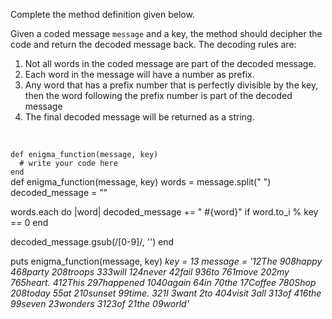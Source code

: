 Complete the method definition given below.

Given a coded message `message` and a key, the method should decipher the code and return the decoded message back. The decoding rules are:

1. Not all words in the coded message are part of the decoded message.
2. Each word in the message will have a number as prefix.
3. Any word that has a prefix number that is perfectly divisible by the key, then the word following the prefix number is part of the decoded message
4. The final decoded message will be returned as a string.

<br>
<codeblock language="ruby" type="exercise" testMode="multipleInput">
<code>
def enigma_function(message, key)
  # write your code here
end
</code>

<solution>
def enigma_function(message, key)
  words = message.split(" ")
  decoded_message = ""

  words.each do |word|
    decoded_message += " #{word}" if word.to_i % key == 0
  end

  decoded_message.gsub(/[0-9]/, '')
end
</solution>

<testcases>
<caller>
puts enigma_function(message, key)
</caller>
<testcase>
<i>
key = 13
message = '12The 908happy 468party 208troops 333will 124never 42fail 936to 761move 202my 765heart. 412This 297happened 1040again 64in 70the 17Coffee 780Shop 208today 55at 210sunset 99time. 321I 3want 2to 404visit 3all 313of 416the 99seven 23wonders 3123of 21the 09world'
</i>
</testcase>
</testcases>
</codeblock>